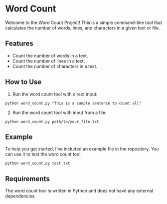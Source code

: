 # Word Count

Welcome to the Word Count Project! This is a simple command-line tool that calculates the number of words, lines, and characters in a given text or file.

## Features

- Count the number of words in a text.
- Count the number of lines in a text.
- Count the number of characters in a text.

## How to Use

1. Run the word count tool with direct input:

`python word_count.py "This is a sample sentence to count all"`

2. Run the word count tool with input from a file:

`python word_count.py path/to/your_file.txt`

## Example

To help you get started, I've included an example file in the repository. You can use it to test the word count tool:

`python word_count.py test.txt`

## Requirements

The word count tool is written in Python and does not have any external dependencies.